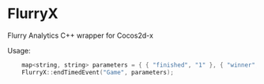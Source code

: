 FlurryX
=======

Flurry Analytics C++ wrapper for Cocos2d-x

Usage:

```c++
	map<string, string> parameters = { { "finished", "1" }, { "winner", "player1" } };
	FlurryX::endTimedEvent("Game", parameters);
```